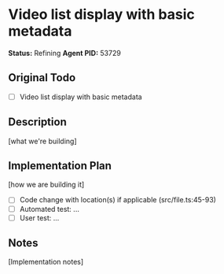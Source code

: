 # Video list display with basic metadata
**Status:** Refining
**Agent PID:** 53729

## Original Todo
- [ ] Video list display with basic metadata

## Description
[what we're building]

## Implementation Plan
[how we are building it]
- [ ] Code change with location(s) if applicable (src/file.ts:45-93)
- [ ] Automated test: ...
- [ ] User test: ...

## Notes
[Implementation notes]